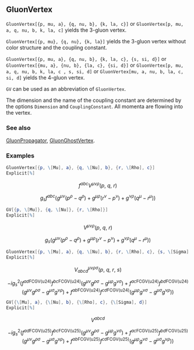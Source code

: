 ## GluonVertex

`GluonVertex[{p, mu, a}, {q, nu, b}, {k, la, c}]` or `GluonVertex[p, mu, a, q, nu, b, k, la, c]` yields the 3-gluon vertex.    

`GluonVertex[{p, mu}, {q, nu}, {k, la}]` yields the 3-gluon vertex without color structure and the coupling constant.

`GluonVertex[{p, mu, a}, {q, nu, b}, {k, la, c}, {s, si, d}]` or `GluonVertex[{mu, a}, {nu, b}, {la, c}, {si, d}]` or `GluonVertex[p, mu, a, q, nu, b, k, la, c , s, si, d]` or `GluonVertex[mu, a, nu, b, la, c, si, d]` yields the 4-gluon vertex.

`GV` can be used as an abbreviation of `GluonVertex`.

The dimension and the name of the coupling constant are determined by the options `Dimension` and `CouplingConstant`. All momenta are flowing into the vertex.

### See also

[GluonPropagator](GluonPropagator), [GluonGhostVertex](GluonGhostVertex).

### Examples

```mathematica
GluonVertex[{p, \[Mu], a}, {q, \[Nu], b}, {r, \[Rho], c}]
Explicit[%]
```

$$f^{abc} V^{\mu \nu \rho }(p\text{, }q\text{, }r)$$

$$g_s f^{abc} \left(g^{\mu \nu } \left(p^{\rho }-q^{\rho }\right)+g^{\mu \rho } \left(r^{\nu }-p^{\nu }\right)+g^{\nu \rho } \left(q^{\mu }-r^{\mu }\right)\right)$$

```mathematica
GV[{p, \[Mu]}, {q, \[Nu]}, {r, \[Rho]}]
Explicit[%]
```

$$V^{\mu \nu \rho }(p\text{, }q\text{, }r)$$

$$g_s \left(g^{\mu \nu } \left(p^{\rho }-q^{\rho }\right)+g^{\mu \rho } \left(r^{\nu }-p^{\nu }\right)+g^{\nu \rho } \left(q^{\mu }-r^{\mu }\right)\right)$$

```mathematica
GluonVertex[{p, \[Mu], a}, {q, \[Nu], b}, {r, \[Rho], c}, {s, \[Sigma], d}]
Explicit[%]
```

$$V_{abcd}^{\mu \nu \rho \sigma }(p\text{, }q\text{, }r\text{, }s)$$

$$-i g_s^2 \left(f^{ad\text{FCGV}(\text{u24})} f^{bc\text{FCGV}(\text{u24})} \left(g^{\mu \nu } g^{\rho \sigma }-g^{\mu \rho } g^{\nu \sigma }\right)+f^{ac\text{FCGV}(\text{u24})} f^{bd\text{FCGV}(\text{u24})} \left(g^{\mu \nu } g^{\rho \sigma }-g^{\mu \sigma } g^{\nu \rho }\right)+f^{ab\text{FCGV}(\text{u24})} f^{cd\text{FCGV}(\text{u24})} \left(g^{\mu \rho } g^{\nu \sigma }-g^{\mu \sigma } g^{\nu \rho }\right)\right)$$

```mathematica
GV[{\[Mu], a}, {\[Nu], b}, {\[Rho], c}, {\[Sigma], d}]
Explicit[%]
```

$$V^{abcd}$$

$$-i g_s^2 \left(f^{ad\text{FCGV}(\text{u25})} f^{bc\text{FCGV}(\text{u25})} \left(g^{\mu \nu } g^{\rho \sigma }-g^{\mu \rho } g^{\nu \sigma }\right)+f^{ac\text{FCGV}(\text{u25})} f^{bd\text{FCGV}(\text{u25})} \left(g^{\mu \nu } g^{\rho \sigma }-g^{\mu \sigma } g^{\nu \rho }\right)+f^{ab\text{FCGV}(\text{u25})} f^{cd\text{FCGV}(\text{u25})} \left(g^{\mu \rho } g^{\nu \sigma }-g^{\mu \sigma } g^{\nu \rho }\right)\right)$$